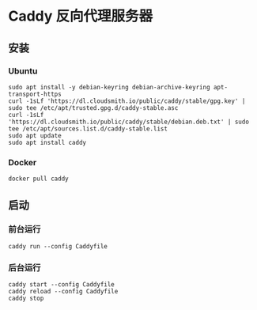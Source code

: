 # Caddy 反向代理服务器

## 安装

### Ubuntu

```shell
sudo apt install -y debian-keyring debian-archive-keyring apt-transport-https
curl -1sLf 'https://dl.cloudsmith.io/public/caddy/stable/gpg.key' | sudo tee /etc/apt/trusted.gpg.d/caddy-stable.asc
curl -1sLf 'https://dl.cloudsmith.io/public/caddy/stable/debian.deb.txt' | sudo tee /etc/apt/sources.list.d/caddy-stable.list
sudo apt update
sudo apt install caddy
```

### Docker

```shell
docker pull caddy
```

## 启动

### 前台运行

```
caddy run --config Caddyfile
```

### 后台运行

```
caddy start --config Caddyfile
caddy reload --config Caddyfile
caddy stop
```


